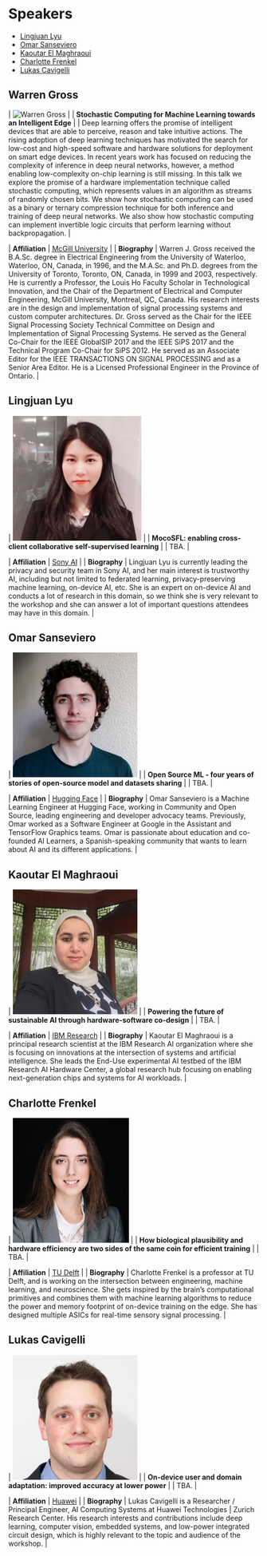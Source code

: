 
# Speakers

- [Lingjuan Lyu](#lingjuan-lyu)
- [Omar Sanseviero](#omar-sanseviero)
- [Kaoutar El Maghraoui](#kaoutar-el-Maghraoui)
- [Charlotte Frenkel](#charlotte-frenkel)
- [Lukas Cavigelli](#lukas-cavigelli)


## Warren Gross

| <img src="/speakers_pictures/Lingjuan_Lyu.jpg" alt="Warren Gross" height="250px" /> |
| **Stochastic Computing for Machine Learning towards an Intelligent Edge** |
| Deep learning offers the promise of intelligent devices that are able to perceive, reason and take intuitive actions. The rising adoption of deep learning techniques has motivated the search for low-cost and high-speed software and hardware solutions for deployment on smart edge devices. In recent years work has focused on reducing the complexity of inference in deep neural networks, however, a method enabling low-complexity on-chip learning is still missing. In this talk we explore the promise of a hardware implementation technique called stochastic computing, which represents values in an algorithm as streams of randomly chosen bits. We show how stochastic computing can be used as a binary or ternary compression technique for both inference and training of deep neural networks. We also show how stochastic computing can implement invertible logic circuits that perform learning without backpropagation. |

| **Affiliation** | [McGill University](https://www.mcgill.ca/ece/warren-gross) |
| **Biography** | Warren J. Gross received the B.A.Sc. degree in Electrical Engineering from the University of Waterloo, Waterloo, ON, Canada, in 1996, and the M.A.Sc. and Ph.D. degrees from the University of Toronto, Toronto, ON, Canada, in 1999 and 2003, respectively. He is currently a Professor, the Louis Ho Faculty Scholar in Technological Innovation,  and the Chair of the Department of Electrical and Computer Engineering, McGill University, Montreal, QC, Canada. His research interests are in the design and implementation of signal processing systems and custom computer architectures. Dr. Gross served as the Chair for the IEEE Signal Processing Society Technical Committee on Design and Implementation of Signal Processing Systems. He served as the General Co-Chair for the IEEE GlobalSIP 2017 and the IEEE SiPS 2017 and the Technical Program Co-Chair for SiPS 2012. He served as an Associate Editor for the IEEE TRANSACTIONS ON SIGNAL PROCESSING and as a Senior Area Editor. He is a Licensed Professional Engineer in the Province of Ontario. |

## Lingjuan Lyu

| <img src="/speakers_pictures/Lingjuan_Lyu.jpeg" alt="Lingjuan Lyu" height="250px" /> |
| **MocoSFL: enabling cross-client collaborative self-supervised learning** |
| TBA. |

| **Affiliation** | [Sony AI](https://sites.google.com/view/lingjuan-lyu) |
| **Biography** | Lingjuan Lyu is currently leading the privacy and
security team in Sony AI, and her main interest is trustworthy AI, including but not
limited to federated learning, privacy-preserving machine learning, on-device AI, etc.
She is an expert on on-device AI and conducts a lot of research in this domain, so
we think she is very relevant to the workshop and she can answer a lot of important
questions attendees may have in this domain. | 

## Omar Sanseviero

| <img src="/speakers_pictures/omar.jpeg" alt="Omar Sanseviero" height="250px" /> |
| **Open Source ML - four years of stories of open-source model and datasets sharing** |
| TBA. |

| **Affiliation** | [Hugging Face](https://osanseviero.github.io/hackerllama/) |
| **Biography** |  Omar Sanseviero is a Machine Learning Engineer
at Hugging Face, working in Community and Open Source, leading engineering and
developer advocacy teams. Previously, Omar worked as a Software Engineer at Google
in the Assistant and TensorFlow Graphics teams. Omar is passionate about education
and co-founded AI Learners, a Spanish-speaking community that wants to learn about
AI and its different applications. | 


## Kaoutar El Maghraoui

| <img src="/speakers_pictures/kaoutar.jpeg" alt="Kaoutar El Maghraoui" height="250px" /> |
| **Powering the future of sustainable AI through hardware-software co-design** |
| TBA. |

| **Affiliation** | [IBM Research](https://researcher.watson.ibm.com/researcher/view.php?person=us-kelmaghr) |
| **Biography** |  Kaoutar El Maghraoui is a principal research scientist
at the IBM Research AI organization where she is focusing on innovations at the
intersection of systems and artificial intelligence. She leads the End-Use experimental
AI testbed of the IBM Research AI Hardware Center, a global research hub focusing
on enabling next-generation chips and systems for AI workloads. | 

## Charlotte Frenkel

| <img src="/speakers_pictures/charlotte.jpeg" alt="Charlotte Frenkel" height="250px" /> |
| **How biological plausibility and hardware efficiency are two sides of
the same coin for efficient training** |
| TBA. |

| **Affiliation** | [TU Delft](https://chfrenkel.github.io/) |
| **Biography** |  Charlotte Frenkel is a professor at TU Delft, and is
working on the intersection between engineering, machine learning, and neuroscience.
She gets inspired by the brain’s computational primitives and combines them with
machine learning algorithms to reduce the power and memory footprint of on-device
training on the edge. She has designed multiple ASICs for real-time sensory signal
processing. | 

## Lukas Cavigelli

| <img src="/speakers_pictures/lukas.jpeg" alt="Lukas Cavigelli" height="250px" /> |
| **On-device user and domain adaptation: improved accuracy at lower
power** |
| TBA. |

| **Affiliation** | [Huawei](https://ieeexplore.ieee.org/author/37085869238) |
| **Biography** | Lukas Cavigelli is a Researcher / Principal Engineer,
AI Computing Systems at Huawei Technologies | Zurich Research Center. His research
interests and contributions include deep learning, computer vision, embedded systems,
and low-power integrated circuit design, which is highly relevant to the topic and
audience of the workshop. | 
